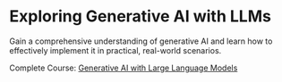 # Exploring Generative AI with LLMs

Gain a comprehensive understanding of generative AI and learn how to effectively implement it in practical, real-world scenarios.

Complete Course: [Generative AI with Large Language Models](https://www.coursera.org/learn/generative-ai-with-llms)
